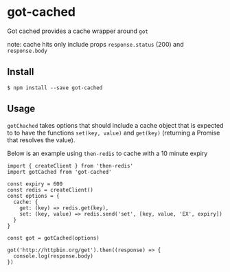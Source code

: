 got-cached
=====================

Got cached provides a cache wrapper around `got`

note: cache hits only include props `response.status` (200) and `response.body`

## Install

```
$ npm install --save got-cached
```

## Usage

`gotChached` takes options that should include a cache object
that is expected to to have the functions `set(key, value)` and `get(key)`
(returning a Promise that resolves the value).

Below is an example using `then-redis` to cache with a 10 minute expiry

```
import { createClient } from 'then-redis'
import gotCached from 'got-cached'

const expiry = 600
const redis = createClient()
const options = {
  cache: {
    get: (key) => redis.get(key),
    set: (key, value) => redis.send('set', [key, value, 'EX', expiry])
  }
}

const got = gotCached(options)

got('http://httpbin.org/get').then((response) => {
  console.log(response.body)
})
```

